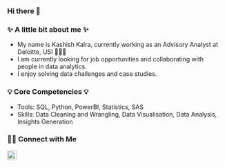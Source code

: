 ### Hi there 👋

### ✨ A little bit about me ✨
- My name is Kashish Kalra, currently working as an Advisory Analyst at Deloitte, USI 🙋🏻‍♀️
- I am currently looking for job opportunities and collaborating with people in data analytics.
- I enjoy solving data challenges and case studies.

### 💡 Core Competencies 💡
- Tools: SQL, Python, PowerBI, Statistics, SAS
- Skills: Data Cleaning and Wrangling, Data Visualisation, Data Analysis, Insights Generation

### 🙌🏻 Connect with Me
 <a href="https://www.linkedin.com/in/kashish-kalra-/">
  <img align="center" alt="Kashsih's LinkedIN" width="22px" src="https://raw.githubusercontent.com/peterthehan/peterthehan/master/assets/linkedin.svg" />
</a>



<!--
**kalrakashish/kalrakashish** is a ✨ _special_ ✨ repository because its `README.md` (this file) appears on your GitHub profile.

Here are some ideas to get you started:

- 🔭 I’m currently working on ...
- 🌱 I’m currently learning ...
- 👯 I’m looking to collaborate on ...
- 🤔 I’m looking for help with ...
- 💬 Ask me about ...
- 📫 How to reach me: ...
- 😄 Pronouns: ...
- ⚡ Fun fact: ...
-->
